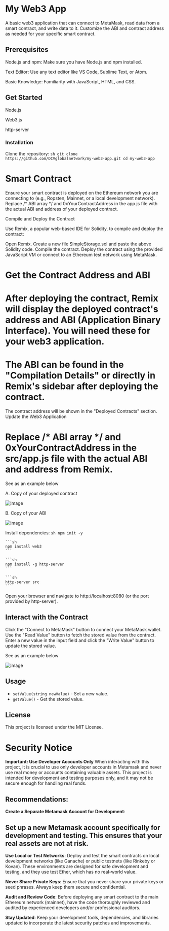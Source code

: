 # My Web3 App

A basic web3 application that can connect to MetaMask, read data from a smart contract, and write data to it. Customize the ABI and contract address as needed for your specific smart contract.

## Prerequisites

Node.js and npm: Make sure you have Node.js and npm installed.

Text Editor: Use any text editor like VS Code, Sublime Text, or Atom.

Basic Knowledge: Familiarity with JavaScript, HTML, and CSS.

## Get Started

Node.js

Web3.js

http-server

### Installation

 Clone the repository:
    ```sh
    git clone https://github.com/DCVglobalnetwork/my-web3-app.git
    cd my-web3-app
    ```

#    Smart Contract

Ensure your smart contract is deployed on the Ethereum network you are connecting to
(e.g., Ropsten, Mainnet, or a local development network). Replace /* ABI array */ and 0xYourContractAddress in the app.js file with the actual ABI and address of your deployed contract.


Compile and Deploy the Contract

Use Remix, a popular web-based IDE for Solidity, to compile and deploy the contract:

Open Remix.
Create a new file SimpleStorage.sol and paste the above Solidity code.
Compile the contract.
Deploy the contract using the provided JavaScript VM or connect to an Ethereum test network using MetaMask.
# Get the Contract Address and ABI

# After deploying the contract, Remix will display the deployed contract's address and ABI (Application Binary Interface). You will need these for your web3 application.

# The ABI can be found in the "Compilation Details" or directly in Remix's sidebar after deploying the contract.
The contract address will be shown in the "Deployed Contracts" section.
Update the Web3 Application

# Replace /* ABI array */ and 0xYourContractAddress in the src/app.js file with the actual ABI and address from Remix.

See as an example below

A. Copy of your deployed contract
   
![image](https://github.com/DCVglobalnetwork/my-web3-app/assets/105791829/72074094-13a5-4902-a3f1-2877c7b6dbc4)


B. Copy of your ABI 

![image](https://github.com/DCVglobalnetwork/my-web3-app/assets/105791829/e5175655-b6a5-49ab-9307-62e9dbcb0a30)


 Install dependencies:
    ```sh
    npm init -y
    ```

    ```sh
    npm install web3
    ```

    ```sh
    npm install -g http-server
    ```

    ```sh
    http-server src
    ```
Open your browser and navigate to http://localhost:8080 (or the port provided by http-server).

## Interact with the Contract

Click the "Connect to MetaMask" button to connect your MetaMask wallet.
Use the "Read Value" button to fetch the stored value from the contract.
Enter a new value in the input field and click the "Write Value" button to update the stored value.


See as an example below

![image](https://github.com/DCVglobalnetwork/my-web3-app/assets/105791829/71ced7bb-a416-4e5d-9a65-0cdcafbaf6f8)


## Usage

- `setValue(string newValue)` - Set a new value.
- `getValue()` - Get the stored value.

## License

This project is licensed under the MIT License.

# Security Notice

**Important: Use Developer Accounts Only**
When interacting with this project, it is crucial to use only developer accounts in Metamask and never use real money or accounts containing valuable assets. This project is intended for development and testing purposes only, and it may not be secure enough for handling real funds.

## Recommendations:

 **Create a Separate Metamask Account for Development**:
 
## Set up a new Metamask account specifically for development and testing. This ensures that your real assets are not at risk.

**Use Local or Test Networks**: Deploy and test the smart contracts on local development networks (like Ganache) or public testnets (like Rinkeby or Kovan). These environments are designed for safe development and testing, and they use test Ether, which has no real-world value.


**Never Share Private Keys**: Ensure that you never share your private keys or seed phrases. Always keep them secure and confidential.

**Audit and Review Code**: Before deploying any smart contract to the main Ethereum network (mainnet), have the code thoroughly reviewed and audited by experienced developers and/or professional auditors.

**Stay Updated**: Keep your development tools, dependencies, and libraries updated to incorporate the latest security patches and improvements.







